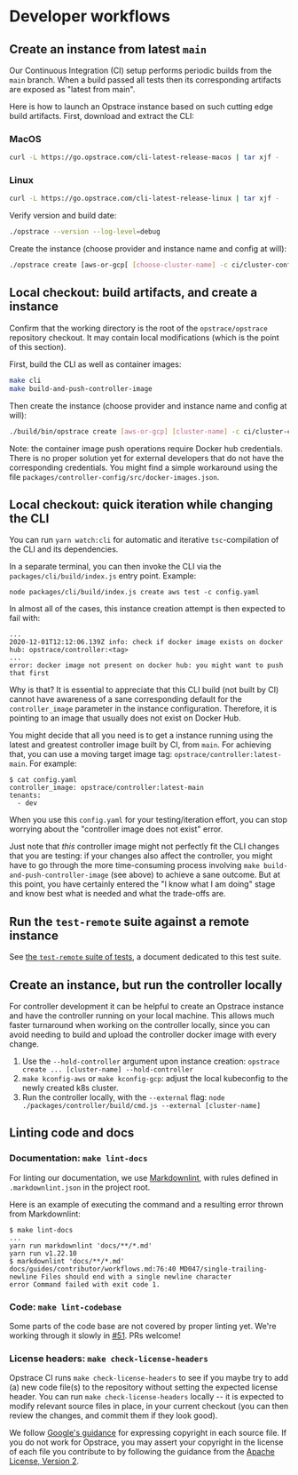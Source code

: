 # Developer workflows

## Create an instance from latest `main`

Our Continuous Integration (CI) setup performs periodic builds from the `main` branch.
When a build passed all tests then its corresponding artifacts are exposed as "latest from main".

Here is how to launch an Opstrace instance based on such cutting edge build artifacts.
First, download and extract the CLI:

<!--tabs-->
### MacOS

```bash
curl -L https://go.opstrace.com/cli-latest-release-macos | tar xjf -
```

### Linux

```bash
curl -L https://go.opstrace.com/cli-latest-release-linux | tar xjf -
```

<!-- /tabs -->

Verify version and build date:

```bash
./opstrace --version --log-level=debug
```

Create the instance (choose provider and instance name and config at will):

```bash
./opstrace create [aws-or-gcp[ [choose-cluster-name] -c ci/cluster-config.yaml
```

## Local checkout: build artifacts, and create a instance

Confirm that the working directory is the root of the `opstrace/opstrace` repository checkout.
It may contain local modifications (which is the point of this section).

First, build the CLI as well as container images:

```bash
make cli
make build-and-push-controller-image
```

Then create the instance (choose provider and instance name and config at will):

```bash
./build/bin/opstrace create [aws-or-gcp] [cluster-name] -c ci/cluster-config.yaml
```

Note: the container image push operations require Docker hub credentials.
There is no proper solution yet for external developers that do not have the corresponding credentials.
You might find a simple workaround using the file `packages/controller-config/src/docker-images.json`.


## Local checkout: quick iteration while changing the CLI

You can run `yarn watch:cli` for automatic and iterative `tsc`-compilation of the CLI and its dependencies.

In a separate terminal, you can then invoke the CLI via the `packages/cli/build/index.js` entry point. Example:

```text
node packages/cli/build/index.js create aws test -c config.yaml
```

In almost all of the cases, this instance creation attempt is then expected to fail with:

```text
...
2020-12-01T12:12:06.139Z info: check if docker image exists on docker hub: opstrace/controller:<tag>
...
error: docker image not present on docker hub: you might want to push that first
```

Why is that? It is essential to appreciate that this CLI build (not built by CI) cannot have awareness of a sane corresponding default for the `controller_image` parameter in the instance configuration. Therefore, it is pointing to an image that usually does not exist on Docker Hub.

You might decide that all you need is to get a instance running using the latest and greatest controller image built by CI, from `main`.
For achieving that, you can use a moving target image tag: `opstrace/controller:latest-main`. For example:

```text
$ cat config.yaml
controller_image: opstrace/controller:latest-main
tenants:
  - dev
```

When you use this `config.yaml` for your testing/iteration effort, you can stop worrying about the "controller image does not exist" error.

Just note that _this_ controller image might not perfectly fit the CLI changes that you are testing: if your changes also affect the controller, you might have to go through the more time-consuming process involving `make build-and-push-controller-image` (see above) to achieve a sane outcome.
But at this point, you have certainly entered the "I know what I am doing" stage and know best what is needed and what the trade-offs are.


## Run the `test-remote` suite against a remote instance

See [the `test-remote` suite of tests](https://github.com/opstrace/opstrace/tree/main/test/test-remote), a document dedicated to this test suite.

## Create an instance, but run the controller locally

For controller development it can be helpful to create an Opstrace instance and have the controller running on your local machine. This allows much faster turnaround when working on the controller locally, since you can avoid needing to build and upload the controller docker image with every change.

1. Use the `--hold-controller` argument upon instance creation: `opstrace create ... [cluster-name] --hold-controller`
2. `make kconfig-aws` or `make kconfig-gcp`: adjust the local kubeconfig to the newly created k8s cluster.
3. Run the controller locally, with the `--external` flag: `node ./packages/controller/build/cmd.js --external [cluster-name]`

## Linting code and docs

### Documentation: `make lint-docs`

For linting our documentation, we use [Markdownlint](./writing-docs.md#get-on-your-marks), with rules defined in `.markdownlint.json` in the project root.

Here is an example of executing the command and a resulting error thrown from Markdownlint:

```text
$ make lint-docs
...
yarn run markdownlint 'docs/**/*.md'
yarn run v1.22.10
$ markdownlint 'docs/**/*.md'
docs/guides/contributor/workflows.md:76:40 MD047/single-trailing-newline Files should end with a single newline character
error Command failed with exit code 1.
```

### Code: `make lint-codebase`

Some parts of the code base are not covered by proper linting yet.
We're working through it slowly in [#51](https://github.com/opstrace/opstrace/issues/51).
PRs welcome!


### License headers: `make check-license-headers`

Opstrace CI runs `make check-license-headers` to see if you maybe try to add (a) new code file(s) to the repository without setting the expected license header.
You can run `make check-license-headers` locally -- it is expected to modify relevant source files in place, in your current checkout (you can then review the changes, and commit them if they look good).

We follow [Google's guidance](https://opensource.google/docs/copyright) for expressing copyright in each source file.
If you do not work for Opstrace, you may assert your copyright in the license of each file you contribute to by following the guidance from the [Apache License, Version 2](https://www.apache.org/licenses/LICENSE-2.0#apply).

